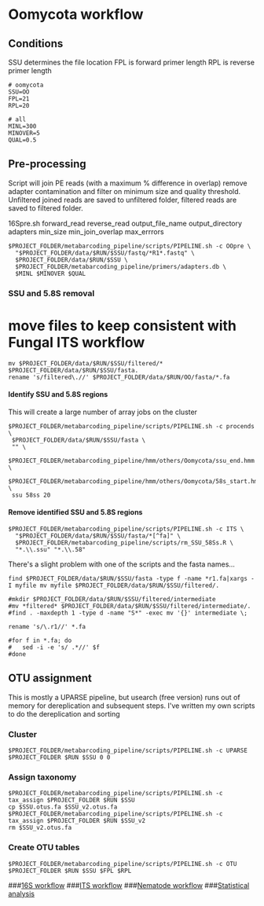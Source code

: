 # Oomycota workflow

## Conditions
SSU determines the file location
FPL is forward primer length
RPL is reverse primer length

```shell
# oomycota
SSU=OO 
FPL=21
RPL=20

# all
MINL=300
MINOVER=5
QUAL=0.5
```

## Pre-processing
Script will join PE reads (with a maximum % difference in overlap) remove adapter contamination and filter on minimum size and quality threshold.
Unfiltered joined reads are saved to unfiltered folder, filtered reads are saved to filtered folder.

16Spre.sh forward_read reverse_read output_file_name output_directory adapters min_size min_join_overlap max_errrors 

```shell
$PROJECT_FOLDER/metabarcoding_pipeline/scripts/PIPELINE.sh -c OOpre \
  "$PROJECT_FOLDER/data/$RUN/$SSU/fastq/*R1*.fastq" \
  $PROJECT_FOLDER/data/$RUN/$SSU \
  $PROJECT_FOLDER/metabarcoding_pipeline/primers/adapters.db \
  $MINL $MINOVER $QUAL
```
### SSU and 5.8S removal 

# move files to keep consistent with Fungal ITS workflow
```shell
mv $PROJECT_FOLDER/data/$RUN/$SSU/filtered/* $PROJECT_FOLDER/data/$RUN/$SSU/fasta.
rename 's/filtered\.//' $PROJECT_FOLDER/data/$RUN/OO/fasta/*.fa
```

#### Identify SSU and 5.8S regions

This will create a large number of array jobs on the cluster

```shell
$PROJECT_FOLDER/metabarcoding_pipeline/scripts/PIPELINE.sh -c procends \
 $PROJECT_FOLDER/data/$RUN/$SSU/fasta \
 "" \
 $PROJECT_FOLDER/metabarcoding_pipeline/hmm/others/Oomycota/ssu_end.hmm \
 $PROJECT_FOLDER/metabarcoding_pipeline/hmm/others/Oomycota/58s_start.hmm \
 ssu 58ss 20
```

#### Remove identified SSU and 5.8S regions
```shell
$PROJECT_FOLDER/metabarcoding_pipeline/scripts/PIPELINE.sh -c ITS \
  "$PROJECT_FOLDER/data/$RUN/$SSU/fasta/*[^fa]" \
  $PROJECT_FOLDER/metabarcoding_pipeline/scripts/rm_SSU_58Ss.R \
  "*.\\.ssu" "*.\\.58"
```

There's a slight problem with one of the scripts and the fasta names...
```shell
find $PROJECT_FOLDER/data/$RUN/$SSU/fasta -type f -name *r1.fa|xargs -I myfile mv myfile $PROJECT_FOLDER/data/$RUN/$SSU/filtered/.

#mkdir $PROJECT_FOLDER/data/$RUN/$SSU/filtered/intermediate
#mv *filtered* $PROJECT_FOLDER/data/$RUN/$SSU/filtered/intermediate/.
#find . -maxdepth 1 -type d -name "S*" -exec mv '{}' intermediate \;

rename 's/\.r1//' *.fa

#for f in *.fa; do
#	sed -i -e 's/ .*//' $f
#done
```

## OTU assignment 
This is mostly a UPARSE pipeline, but usearch (free version) runs out of memory for dereplication and subsequent steps. I've written my own scripts to do the dereplication and sorting 

### Cluster 
```shell
$PROJECT_FOLDER/metabarcoding_pipeline/scripts/PIPELINE.sh -c UPARSE $PROJECT_FOLDER $RUN $SSU 0 0
```
### Assign taxonomy
```shell
$PROJECT_FOLDER/metabarcoding_pipeline/scripts/PIPELINE.sh -c tax_assign $PROJECT_FOLDER $RUN $SSU 
cp $SSU.otus.fa $SSU_v2.otus.fa
$PROJECT_FOLDER/metabarcoding_pipeline/scripts/PIPELINE.sh -c tax_assign $PROJECT_FOLDER $RUN $SSU_v2
rm $SSU_v2.otus.fa
```

### Create OTU tables
```shell
$PROJECT_FOLDER/metabarcoding_pipeline/scripts/PIPELINE.sh -c OTU $PROJECT_FOLDER $RUN $SSU $FPL $RPL
```

###[16S workflow](../master/16S%20%20workflow.md)
###[ITS workflow](../master//ITS%20workflow.md)
###[Nematode workflow](../master/Nematoda%20workflow.md)
###[Statistical analysis](../master/statistical%20analysis.md)



